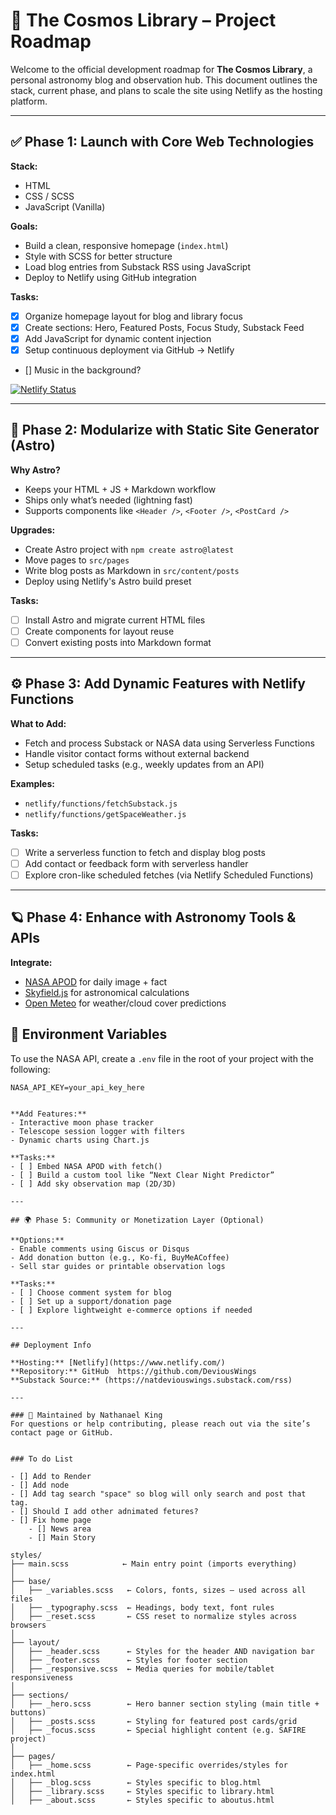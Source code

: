 # 🌌 The Cosmos Library – Project Roadmap

Welcome to the official development roadmap for **The Cosmos Library**, a personal astronomy blog and observation hub. This document outlines the stack, current phase, and plans to scale the site using Netlify as the hosting platform.

---

## ✅ Phase 1: Launch with Core Web Technologies

**Stack:**
- HTML
- CSS / SCSS
- JavaScript (Vanilla)

**Goals:**
- Build a clean, responsive homepage (`index.html`)
- Style with SCSS for better structure
- Load blog entries from Substack RSS using JavaScript
- Deploy to Netlify using GitHub integration

**Tasks:**
- [x] Organize homepage layout for blog and library focus
- [x] Create sections: Hero, Featured Posts, Focus Study, Substack Feed
- [x] Add JavaScript for dynamic content injection
- [x] Setup continuous deployment via GitHub → Netlify
- [] Music in the background?

[![Netlify Status](https://api.netlify.com/api/v1/badges/YOUR_BADGE_ID/deploy-status)](https://app.netlify.com/sites/YOUR_SITE_NAME/deploys)

---

## 🔁 Phase 2: Modularize with Static Site Generator (Astro)

**Why Astro?**
- Keeps your HTML + JS + Markdown workflow
- Ships only what’s needed (lightning fast)
- Supports components like `<Header />`, `<Footer />`, `<PostCard />`

**Upgrades:**
- Create Astro project with `npm create astro@latest`
- Move pages to `src/pages`
- Write blog posts as Markdown in `src/content/posts`
- Deploy using Netlify's Astro build preset

**Tasks:**
- [ ] Install Astro and migrate current HTML files
- [ ] Create components for layout reuse
- [ ] Convert existing posts into Markdown format

---

## ⚙️ Phase 3: Add Dynamic Features with Netlify Functions

**What to Add:**
- Fetch and process Substack or NASA data using Serverless Functions
- Handle visitor contact forms without external backend
- Setup scheduled tasks (e.g., weekly updates from an API)

**Examples:**
- `netlify/functions/fetchSubstack.js`
- `netlify/functions/getSpaceWeather.js`

**Tasks:**
- [ ] Write a serverless function to fetch and display blog posts
- [ ] Add contact or feedback form with serverless handler
- [ ] Explore cron-like scheduled fetches (via Netlify Scheduled Functions)

---

## 🪐 Phase 4: Enhance with Astronomy Tools & APIs

**Integrate:**
- [NASA APOD](https://api.nasa.gov/) for daily image + fact
- [Skyfield.js](https://rhodesmill.org/skyfield/) for astronomical calculations
- [Open Meteo](https://open-meteo.com/) for weather/cloud cover predictions

## 🔐 Environment Variables

To use the NASA API, create a `.env` file in the root of your project with the following:

```env
NASA_API_KEY=your_api_key_here


**Add Features:**
- Interactive moon phase tracker
- Telescope session logger with filters
- Dynamic charts using Chart.js

**Tasks:**
- [ ] Embed NASA APOD with fetch()
- [ ] Build a custom tool like “Next Clear Night Predictor”
- [ ] Add sky observation map (2D/3D)

---

## 🌍 Phase 5: Community or Monetization Layer (Optional)

**Options:**
- Enable comments using Giscus or Disqus
- Add donation button (e.g., Ko-fi, BuyMeACoffee)
- Sell star guides or printable observation logs

**Tasks:**
- [ ] Choose comment system for blog
- [ ] Set up a support/donation page
- [ ] Explore lightweight e-commerce options if needed

---

## Deployment Info

**Hosting:** [Netlify](https://www.netlify.com/)  
**Repository:** GitHub  https://github.com/DeviousWings
**Substack Source:** (https://natdeviouswings.substack.com/rss)

---

### 🚀 Maintained by Nathanael King  
For questions or help contributing, please reach out via the site’s contact page or GitHub.


### To do List

- [] Add to Render
- [] Add node
- [] Add tag search "space" so blog will only search and post that tag.
- [] Should I add other adnimated fetures?
- [] Fix home page
    - [] News area
    - [] Main Story

styles/
├── main.scss            ← Main entry point (imports everything)
│
├── base/
│   ├── _variables.scss   ← Colors, fonts, sizes – used across all files
│   ├── _typography.scss  ← Headings, body text, font rules
│   ├── _reset.scss       ← CSS reset to normalize styles across browsers
│
├── layout/
│   ├── _header.scss      ← Styles for the header AND navigation bar
│   ├── _footer.scss      ← Styles for footer section
│   ├── _responsive.scss  ← Media queries for mobile/tablet responsiveness
│
├── sections/
│   ├── _hero.scss        ← Hero banner section styling (main title + buttons)
│   ├── _posts.scss       ← Styling for featured post cards/grid
│   ├── _focus.scss       ← Special highlight content (e.g. SAFIRE project)
│
├── pages/
│   ├── _home.scss        ← Page-specific overrides/styles for index.html
│   ├── _blog.scss        ← Styles specific to blog.html
│   ├── _library.scss     ← Styles specific to library.html
│   ├── _about.scss       ← Styles specific to aboutus.html
